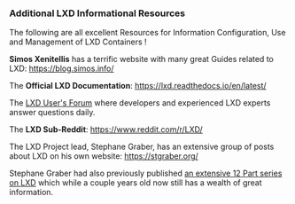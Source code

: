 ### Additional LXD Informational Resources 

The following are all excellent Resources for Information Configuration, Use and Management of LXD Containers !

**Simos Xenitellis** has a terrific website with many great Guides related to LXD:  https://blog.simos.info/

The **Official LXD Documentation**:  https://lxd.readthedocs.io/en/latest/

The [LXD User's Forum](https://discuss.linuxcontainers.org/) where developers and experienced LXD experts answer questions daily.

The **LXD Sub-Reddit**:  https://www.reddit.com/r/LXD/

The LXD Project lead, Stephane Graber, has an extensive group of posts about LXD on his own website:  https://stgraber.org/

Stephane Graber had also previously published [an extensive 12 Part series on LXD](https://stgraber.org/2016/03/11/lxd-2-0-blog-post-series-012/) 
which while a couple years old now still has a wealth of great information.
